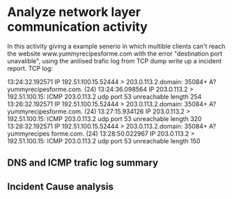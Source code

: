<h1 style = "center">Analyze network layer communication activity</h1>
<p>In this activity giving a example senerio in which multible clients can't reach the website www.yummyrecipesforme.com with the  error "destination port unavalible", using the anilised trafic log from TCP dump write up a incident report. TCP log: </p>
<p>
13:24:32.192571 IP 192.51.100.15.52444 > 203.0.113.2.domain: 35084+ A? yummyrecipesforme.com. (24)
13:24:36.098564 IP 203.0.113.2 > 192.51.100.15: ICMP 203.0.113.2 udp port 53 unreachable length 254
13:26:32.192571 IP 192.51.100.15.52444 > 203.0.113.2.domain: 35084+ A? yummyrecipesforme.com. (24)
13:27:15.934126 IP 203.0.113.2 > 192.51.100.15: ICMP 203.0.113.2 udp port 53 unreachable length 320
13:28:32.192571 IP 192.51.100.15.52444 > 203.0.113.2.domain: 35084+ A? yummyrecipes forme.com. (24)
13:28:50.022967 IP 203.0.113.2 > 192.51.100.15: ICMP 203.0.113.2 udp port 53 unreachable length 150
</p>
<h2 style = "center"> DNS and ICMP trafic log summary</h2>
<h2 style = "center">Incident Cause analysis</h2>
